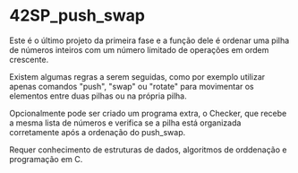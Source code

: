 # 42SP_push_swap

Este é o último projeto da primeira fase e a função dele é ordenar uma pilha de números inteiros com um número limitado de operações em ordem crescente.

Existem algumas regras a serem seguidas, como por exemplo utilizar apenas comandos "push", "swap" ou "rotate" para movimentar os elementos entre duas pilhas ou na própria pilha.

Opcionalmente pode ser criado um programa extra, o Checker, que recebe a mesma lista de números e verifica se a pilha está organizada corretamente após a ordenação do push_swap.

Requer conhecimento de estruturas de dados, algoritmos de orddenação e programação em C.
